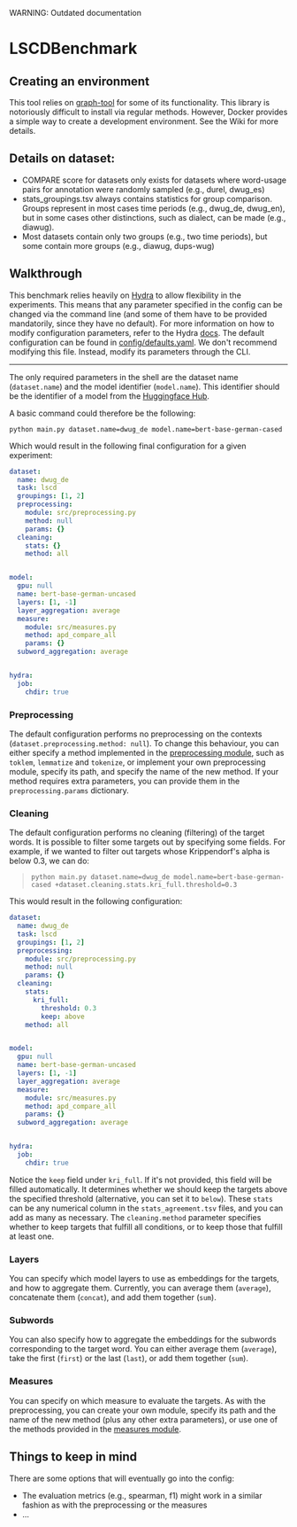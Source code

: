 WARNING: Outdated documentation

# LSCDBenchmark

## Creating an environment
This tool relies on [graph-tool](https://graph-tool.skewed.de/) for some of its functionality. This library is notoriously difficult to install via regular methods.
However, Docker provides a simple way to create a development environment. See the Wiki for more details.











## Details on dataset:

- COMPARE score for datasets only exists for datasets where word-usage pairs for annotation were randomly sampled (e.g., durel, dwug_es)
- stats_groupings.tsv always contains statistics for group comparison. Groups represent in most cases time periods (e.g., dwug_de, dwug_en), but in some cases other distinctions, such as dialect, can be made (e.g., diawug).
- Most datasets contain only two groups (e.g., two time periods), but some contain more groups (e.g., diawug, dups-wug)

## Walkthrough

This benchmark relies heavily on [Hydra](hydra.cc) to allow flexibility in the
experiments. This means that any parameter specified in the config can be
changed via the command line (and some of them have to be provided mandatorily,
since they have no default).
For more information on how to modify configuration parameters, refer to the
Hydra [docs](https://hydra.cc/docs/advanced/override_grammar/basic/).  The default configuration can be found in
[config/defaults.yaml](config/defaults.yaml). We don't recommend modifying this
file. Instead, modify its parameters through the CLI.

---

The only required parameters in the shell are the dataset name (`dataset.name`)
and the model identifier (`model.name`). This identifier should be the identifier
of a model from the [Huggingface Hub](https://huggingface.co/models).

A basic command could therefore be the following:

`python main.py dataset.name=dwug_de model.name=bert-base-german-cased`

Which would result in the following final configuration for a given experiment:

```yaml
dataset:
  name: dwug_de
  task: lscd
  groupings: [1, 2]
  preprocessing:
    module: src/preprocessing.py
    method: null
    params: {}
  cleaning:
    stats: {}
    method: all


model:
  gpu: null
  name: bert-base-german-uncased
  layers: [1, -1]
  layer_aggregation: average
  measure: 
    module: src/measures.py
    method: apd_compare_all
    params: {}
  subword_aggregation: average


hydra:
  job:
    chdir: true
```


### Preprocessing

The default configuration performs no preprocessing on the contexts (`dataset.preprocessing.method: null`). To change this behaviour, you can either specify a method implemented in the [preprocessing module](src/preprocessing.py), such as `toklem`, `lemmatize` and `tokenize`, or implement your own preprocessing module, specify its path, and specify the name of the new method. If your method requires extra parameters, you can provide them in the `preprocessing.params` dictionary.

### Cleaning

The default configuration performs no cleaning (filtering) of the target words. It is possible to filter some targets out by specifying some fields. For example, if we wanted to filter out targets whose Krippendorf's alpha is below 0.3, we can do:

> `python main.py dataset.name=dwug_de model.name=bert-base-german-cased +dataset.cleaning.stats.kri_full.threshold=0.3`

This would result in the following configuration:

```yaml
dataset:
  name: dwug_de
  task: lscd
  groupings: [1, 2]
  preprocessing:
    module: src/preprocessing.py
    method: null
    params: {}
  cleaning:
    stats:
      kri_full:
        threshold: 0.3
        keep: above
    method: all


model:
  gpu: null
  name: bert-base-german-uncased
  layers: [1, -1]
  layer_aggregation: average
  measure: 
    module: src/measures.py
    method: apd_compare_all
    params: {}
  subword_aggregation: average


hydra:
  job:
    chdir: true
```

Notice the `keep` field under `kri_full`. If it's not provided, this field will
be filled automatically. It determines whether we should keep the targets above
the specified threshold (alternative, you can set it to `below`).
These `stats` can be any numerical column in the `stats_agreement.tsv` files, and
you can add as many as necessary. The `cleaning.method` parameter specifies
whether to keep targets that fulfill all conditions, or to keep those that
fulfill at least one.

### Layers

You can specify which model layers to use as embeddings for the targets, and how to aggregate them. Currently, you can average them (`average`), concatenate them (`concat`), and add them together (`sum`).

### Subwords

You can also specify how to aggregate the embeddings for the subwords corresponding to the target word. You can either average them (`average`), take the first (`first`) or the last (`last`), or add them together (`sum`).

### Measures

You can specify on which measure to evaluate the targets. As with the preprocessing, you can create your own module, specify its path and the name of the new method (plus any other extra parameters), or use one of the methods provided in the [measures module](src/measures.py).


## Things to keep in mind

There are some options that will eventually go into the config:

- The evaluation metrics (e.g., spearman, f1) might work in a similar fashion as with the preprocessing or the measures
- ...
